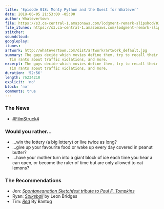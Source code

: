 ```yaml
---
title: 'Episode 018: Monty Python and the Quest for Whatever'
date: 2018-06-05 21:53:00 -05:00
author: Whatevertown
file: https://s3.ca-central-1.amazonaws.com/lodgment-remark-slipshod/018.mp3
file_itunes: https://s3.ca-central-1.amazonaws.com/lodgment-remark-slipshod/018.m4a
stitcher: 
soundcloud: 
googleplay: 
itunes: 
artwork: http://whatevertown.com/dist/artwork/artwork_default.jpg
summary: The guys decide which movies define them, try to recall their earliest memories,
  Tim rants about traffic violations, and more.
excerpt: The guys decide which movies define them, try to recall their earliest memories,
  Tim rants about traffic violations, and more.
duration: '52:56'
length: 76234210
explicit: 'no'
block: 'no'
comments: true
---
```


### The News
- [#FilmStruck4](https://twitter.com/FilmStruck/status/986228505884098560)

### Would you rather…
- …win the lottery (a big lottery) or live twice as long?
- …give up your favourite food or wake up every day covered in peanut butter?
- …have your mother turn into a giant block of ice each time you hear a can open, or become the ruler of time but are only allowed to eat lemons?

### The Recommendations
- Jon: *[Spontaneanation Sketchfest tribute to Paul F. Tompkins](https://www.earwolf.com/episode/bonus-sf-sketchfest-tribute-to-paul-f-tompkins/)*
- Ryan: *[Spikeball](https://spikeball.com/?rfsn=856320.3a4b99&utm_source=refersion&utm_medium=influencers&utm_campaign=856320.3a4b99)* by Leon Bridges
- Tim: *[Red](https://open.spotify.com/album/3zOwYnHgbp1ancm5JojHZZ)* By Bantug